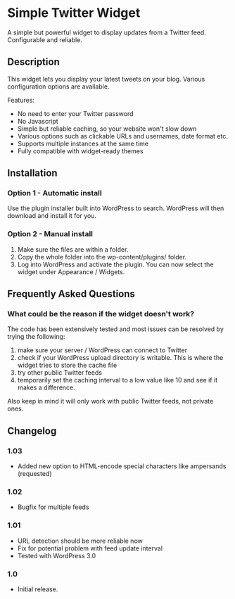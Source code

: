 Simple Twitter Widget
=====================

A simple but powerful widget to display updates from a Twitter feed. Configurable and reliable.

Description
-----------

This widget lets you display your latest tweets on your blog. Various configuration options are available.

Features:

*   No need to enter your Twitter password
*   No Javascript
*   Simple but reliable caching, so your website won't slow down
*   Various options such as clickable URLs and usernames, date format etc.
*   Supports multiple instances at the same time
*   Fully compatible with widget-ready themes


Installation
------------

### Option 1 - Automatic install

Use the plugin installer built into WordPress to search. WordPress will then download and install it for you.

### Option 2 - Manual install

1. Make sure the files are within a folder.
2. Copy the whole folder into the wp-content/plugins/ folder.
3. Log into WordPress and activate the plugin. You can now select the widget under Appearance / Widgets.


Frequently Asked Questions
--------------------------

### What could be the reason if the widget doesn't work?

The code has been extensively tested and most issues can be resolved by trying the following:

1. make sure your server / WordPress can connect to Twitter
2. check if your WordPress upload directory is writable. This is where the widget tries to store the cache file
3. try other public Twitter feeds
4. temporarily set the caching interval to a low value like 10 and see if it makes a difference.

Also keep in mind it will only work with public Twitter feeds, not private ones.

Changelog
---------

### 1.03
*   Added new option to HTML-encode special characters like ampersands (requested)

### 1.02
*   Bugfix for multiple feeds

### 1.01
*   URL detection should be more reliable now
*   Fix for potential problem with feed update interval
*   Tested with WordPress 3.0

### 1.0
*   Initial release.